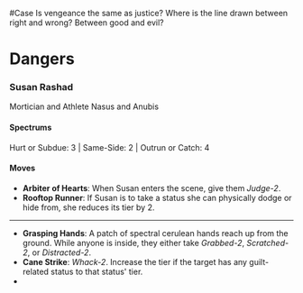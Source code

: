 #Case Is vengeance the same as justice? Where is the line drawn between right and wrong? Between good and evil?

# Dangers
### Susan Rashad
Mortician and Athlete
Nasus and Anubis

#### Spectrums
Hurt or Subdue: 3 | Same-Side: 2 | Outrun or Catch: 4
#### Moves
- **Arbiter of Hearts**: When Susan enters the scene, give them *Judge-2*.
- **Rooftop Runner**: If Susan is to take a status she can physically dodge or hide from, she reduces its tier by 2.
- ---
- **Grasping Hands**: A patch of spectral cerulean hands reach up from the ground. While anyone is inside, they either take *Grabbed-2*, *Scratched-2*, or *Distracted-2*.
- **Cane Strike**: *Whack-2*. Increase the tier if the target has any guilt-related status to that status' tier.
- 